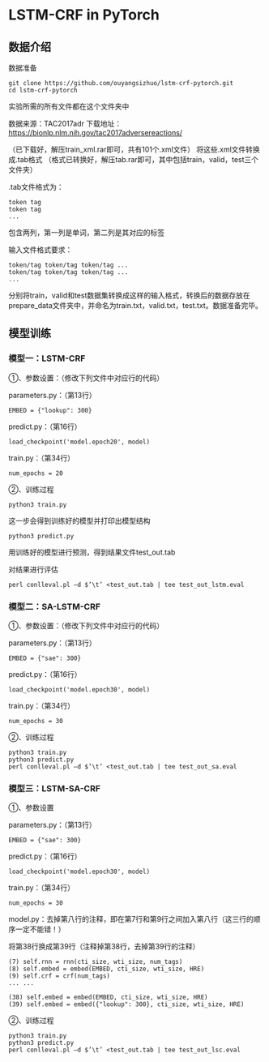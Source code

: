 # LSTM-CRF in PyTorch

## 数据介绍


数据准备
```
git clone https://github.com/ouyangsizhuo/lstm-crf-pytorch.git
cd lstm-crf-pytorch
```
实验所需的所有文件都在这个文件夹中

数据来源：TAC2017adr
下载地址：https://bionlp.nlm.nih.gov/tac2017adversereactions/

（已下载好，解压train_xml.rar即可，共有101个.xml文件）
将这些.xml文件转换成.tab格式
（格式已转换好，解压tab.rar即可，其中包括train，valid，test三个文件夹）

.tab文件格式为：
```
token tag
token tag
...
```
包含两列，第一列是单词，第二列是其对应的标签

输入文件格式要求：
```
token/tag token/tag token/tag ...
token/tag token/tag token/tag ...
...
```
分别将train，valid和test数据集转换成这样的输入格式，转换后的数据存放在prepare_data文件夹中，并命名为train.txt，valid.txt，test.txt。数据准备完毕。

## 模型训练

### 模型一：LSTM-CRF

①、参数设置：（修改下列文件中对应行的代码）

parameters.py：（第13行）
```
EMBED = {"lookup": 300}
```
predict.py：（第16行）
```
load_checkpoint('model.epoch20', model)
```
train.py：（第34行）
```
num_epochs = 20
```
②、训练过程
```
python3 train.py
```
这一步会得到训练好的模型并打印出模型结构
```
python3 predict.py
```
用训练好的模型进行预测，得到结果文件test_out.tab

对结果进行评估
```
perl conlleval.pl –d $’\t’ <test_out.tab | tee test_out_lstm.eval
```

### 模型二：SA-LSTM-CRF

①、参数设置：（修改下列文件中对应行的代码）

parameters.py：（第13行）
```
EMBED = {"sae": 300}
```
predict.py：（第16行）
```
load_checkpoint('model.epoch30', model)
```
train.py：（第34行）
```
num_epochs = 30
```
②、训练过程
```
python3 train.py
python3 predict.py
perl conlleval.pl –d $’\t’ <test_out.tab | tee test_out_sa.eval
```

### 模型三：LSTM-SA-CRF

①、参数设置

parameters.py：（第13行）
```
EMBED = {"sae": 300}
```
predict.py：（第16行）
```
load_checkpoint('model.epoch30', model)
```
train.py：（第34行）
```
num_epochs = 30
```
model.py：去掉第八行的注释，即在第7行和第9行之间加入第八行（这三行的顺序一定不能错！）

将第38行换成第39行（注释掉第38行，去掉第39行的注释）
```
(7) self.rnn = rnn(cti_size, wti_size, num_tags)
(8) self.embed = embed(EMBED, cti_size, wti_size, HRE)
(9) self.crf = crf(num_tags)
... ...

(38) self.embed = embed(EMBED, cti_size, wti_size, HRE)
(39) self.embed = embed({"lookup": 300}, cti_size, wti_size, HRE)
```
②、训练过程
```
python3 train.py
python3 predict.py
perl conlleval.pl –d $’\t’ <test_out.tab | tee test_out_lsc.eval
```

